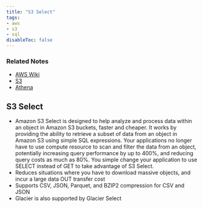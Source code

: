 ```yaml
---
title: "S3 Select"
tags:
- aws
- s3
- sql
disableToc: false
---
```


### Related Notes
- [AWS Wiki](/notes/aws/aws-wiki.md)
- [S3](/notes/aws/s3/s3.md)
- [Athena](/notes/aws/athena.md)

## **S3 Select**
- Amazon S3 Select is designed to help analyze and process data within an object in Amazon S3 buckets, faster and cheaper. It works by providing the ability to retrieve a subset of data from an object in Amazon S3 using simple SQL expressions. Your applications no longer have to use compute resource to scan and filter the data from an object, potentially increasing query performance by up to 400%, and reducing query costs as much as 80%. You simple change your application to use SELECT instead of GET to take advantage of S3 Select.
- Reduces situations where you have to download massive objects, and incur a large data OUT transfer cost
- Supports CSV, JSON, Parquet, and BZIP2 compression for CSV and JSON
- Glacier is also supported by Glacier Select